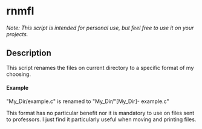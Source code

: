# rnmfl #
*Note: This script is intended for personal use, but feel free to use it on your projects.*

## Description ## 
This script renames the files on current directory to a specific format of my choosing.
#### Example ####
"My_Dir/example.c" is renamed to "My_Dir/"[My_Dir]- example.c" 

This format has no particular benefit nor it is mandatory to use on files sent to professors. I just find it particularly useful when moving and printing files.

